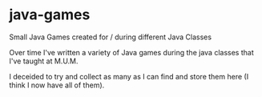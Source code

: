 # java-games
Small Java Games created for / during different Java Classes

Over time I've written a variety of Java games during the java classes that I've taught at M.U.M. 

I deceided to try and collect as many as I can find and store them here (I think I now have all of them).
